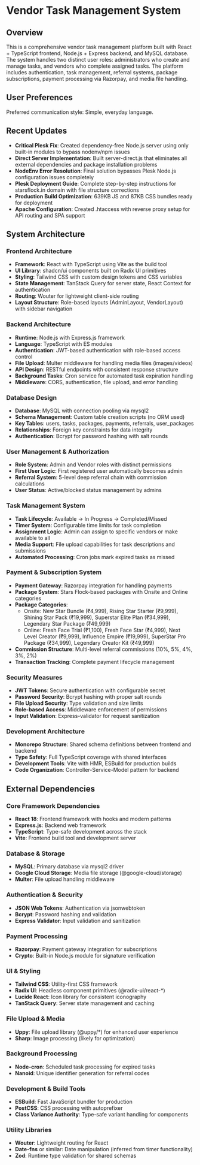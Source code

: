 # Vendor Task Management System

## Overview

This is a comprehensive vendor task management platform built with React + TypeScript frontend, Node.js + Express backend, and MySQL database. The system handles two distinct user roles: administrators who create and manage tasks, and vendors who complete assigned tasks. The platform includes authentication, task management, referral systems, package subscriptions, payment processing via Razorpay, and media file handling.

## User Preferences

Preferred communication style: Simple, everyday language.

## Recent Updates
- **Critical Plesk Fix**: Created dependency-free Node.js server using only built-in modules to bypass nodenv/npm issues
- **Direct Server Implementation**: Built server-direct.js that eliminates all external dependencies and package installation problems
- **NodeEnv Error Resolution**: Final solution bypasses Plesk Node.js configuration issues completely
- **Plesk Deployment Guide**: Complete step-by-step instructions for starsflock.in domain with file structure corrections
- **Production Build Optimization**: 639KB JS and 87KB CSS bundles ready for deployment
- **Apache Configuration**: Created .htaccess with reverse proxy setup for API routing and SPA support

## System Architecture

### Frontend Architecture
- **Framework**: React with TypeScript using Vite as the build tool
- **UI Library**: shadcn/ui components built on Radix UI primitives
- **Styling**: Tailwind CSS with custom design tokens and CSS variables
- **State Management**: TanStack Query for server state, React Context for authentication
- **Routing**: Wouter for lightweight client-side routing
- **Layout Structure**: Role-based layouts (AdminLayout, VendorLayout) with sidebar navigation

### Backend Architecture
- **Runtime**: Node.js with Express.js framework
- **Language**: TypeScript with ES modules
- **Authentication**: JWT-based authentication with role-based access control
- **File Upload**: Multer middleware for handling media files (images/videos)
- **API Design**: RESTful endpoints with consistent response structure
- **Background Tasks**: Cron service for automated task expiration handling
- **Middleware**: CORS, authentication, file upload, and error handling

### Database Design
- **Database**: MySQL with connection pooling via mysql2
- **Schema Management**: Custom table creation scripts (no ORM used)
- **Key Tables**: users, tasks, packages, payments, referrals, user_packages
- **Relationships**: Foreign key constraints for data integrity
- **Authentication**: Bcrypt for password hashing with salt rounds

### User Management & Authorization
- **Role System**: Admin and Vendor roles with distinct permissions
- **First User Logic**: First registered user automatically becomes admin
- **Referral System**: 5-level deep referral chain with commission calculations
- **User Status**: Active/blocked status management by admins

### Task Management System
- **Task Lifecycle**: Available → In Progress → Completed/Missed
- **Timer System**: Configurable time limits for task completion
- **Assignment Logic**: Admin can assign to specific vendors or make available to all
- **Media Support**: File upload capabilities for task descriptions and submissions
- **Automated Processing**: Cron jobs mark expired tasks as missed

### Payment & Subscription System
- **Payment Gateway**: Razorpay integration for handling payments
- **Package System**: Stars Flock-based packages with Onsite and Online categories
- **Package Categories**: 
  - Onsite: New Star Bundle (₹4,999), Rising Star Starter (₹9,999), Shining Star Pack (₹19,999), Superstar Elite Plan (₹34,999), Legendary Star Package (₹49,999)
  - Online: Fresh Face Trial (₹1,100), Fresh Face Star (₹4,999), Next Level Creator (₹9,999), Influence Empire (₹19,999), SuperStar Pro Package (₹34,999), Legendary Creator Kit (₹49,999)
- **Commission Structure**: Multi-level referral commissions (10%, 5%, 4%, 3%, 2%)
- **Transaction Tracking**: Complete payment lifecycle management

### Security Measures
- **JWT Tokens**: Secure authentication with configurable secret
- **Password Security**: Bcrypt hashing with proper salt rounds
- **File Upload Security**: Type validation and size limits
- **Role-based Access**: Middleware enforcement of permissions
- **Input Validation**: Express-validator for request sanitization

### Development Architecture
- **Monorepo Structure**: Shared schema definitions between frontend and backend
- **Type Safety**: Full TypeScript coverage with shared interfaces
- **Development Tools**: Vite with HMR, ESBuild for production builds
- **Code Organization**: Controller-Service-Model pattern for backend

## External Dependencies

### Core Framework Dependencies
- **React 18**: Frontend framework with hooks and modern patterns
- **Express.js**: Backend web framework
- **TypeScript**: Type-safe development across the stack
- **Vite**: Frontend build tool and development server

### Database & Storage
- **MySQL**: Primary database via mysql2 driver
- **Google Cloud Storage**: Media file storage (@google-cloud/storage)
- **Multer**: File upload handling middleware

### Authentication & Security
- **JSON Web Tokens**: Authentication via jsonwebtoken
- **Bcrypt**: Password hashing and validation
- **Express Validator**: Input validation and sanitization

### Payment Processing
- **Razorpay**: Payment gateway integration for subscriptions
- **Crypto**: Built-in Node.js module for signature verification

### UI & Styling
- **Tailwind CSS**: Utility-first CSS framework
- **Radix UI**: Headless component primitives (@radix-ui/react-*)
- **Lucide React**: Icon library for consistent iconography
- **TanStack Query**: Server state management and caching

### File Upload & Media
- **Uppy**: File upload library (@uppy/*) for enhanced user experience
- **Sharp**: Image processing (likely for optimization)

### Background Processing
- **Node-cron**: Scheduled task processing for expired tasks
- **Nanoid**: Unique identifier generation for referral codes

### Development & Build Tools
- **ESBuild**: Fast JavaScript bundler for production
- **PostCSS**: CSS processing with autoprefixer
- **Class Variance Authority**: Type-safe variant handling for components

### Utility Libraries
- **Wouter**: Lightweight routing for React
- **Date-fns** or similar: Date manipulation (inferred from timer functionality)
- **Zod**: Runtime type validation for shared schemas